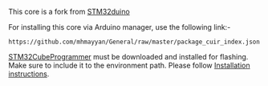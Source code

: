 This core is a fork from [STM32duino](https://github.com/stm32duino/Arduino_Core_STM32)

For installing this core via Arduino manager, use the following link:- 
```
https://github.com/mhmayyan/General/raw/master/package_cuir_index.json
```


[STM32CubeProgrammer](https://www.st.com/en/development-tools/stm32cubeprog.html) must be downloaded and installed for flashing. Make sure to include it to the environment path. Please follow [Installation instructions](https://wiki.st.com/stm32mpu/wiki/STM32CubeProgrammer).
